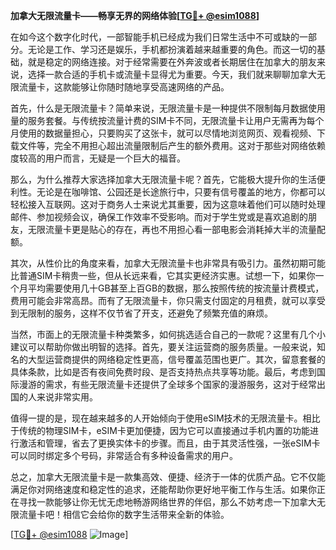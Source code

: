 **加拿大无限流量卡——畅享无界的网络体验[[TG💪+ @esim1088](https://t.me/s/esim1088)]**

在如今这个数字化时代，一部智能手机已经成为我们日常生活中不可或缺的一部分。无论是工作、学习还是娱乐，手机都扮演着越来越重要的角色。而这一切的基础，就是稳定的网络连接。对于经常需要在外奔波或者长期居住在加拿大的朋友来说，选择一款合适的手机卡或流量卡显得尤为重要。今天，我们就来聊聊加拿大无限流量卡，这款能够让你随时随地享受高速网络的产品。

首先，什么是无限流量卡？简单来说，无限流量卡是一种提供不限制每月数据使用量的服务套餐。与传统按流量计费的SIM卡不同，无限流量卡让用户无需再为每个月使用的数据量担心，只要购买了这张卡，就可以尽情地浏览网页、观看视频、下载文件等，完全不用担心超出流量限制后产生的额外费用。这对于那些对网络依赖度较高的用户而言，无疑是一个巨大的福音。

那么，为什么推荐大家选择加拿大无限流量卡呢？首先，它能极大提升你的生活便利性。无论是在咖啡馆、公园还是长途旅行中，只要有信号覆盖的地方，你都可以轻松接入互联网。这对于商务人士来说尤其重要，因为这意味着他们可以随时处理邮件、参加视频会议，确保工作效率不受影响。而对于学生党或是喜欢追剧的朋友，无限流量卡更是贴心的存在，再也不用担心看一部电影会消耗掉大半的流量配额。

其次，从性价比的角度来看，加拿大无限流量卡也非常具有吸引力。虽然初期可能比普通SIM卡稍贵一些，但从长远来看，它其实更经济实惠。试想一下，如果你一个月平均需要使用几十GB甚至上百GB的数据，那么按照传统的按流量计费模式，费用可能会非常高昂。而有了无限流量卡，你只需支付固定的月租费，就可以享受到无限制的服务，这样不仅节省了开支，还避免了频繁充值的麻烦。

当然，市面上的无限流量卡种类繁多，如何挑选适合自己的一款呢？这里有几个小建议可以帮助你做出明智的选择。首先，要关注运营商的服务质量。一般来说，知名的大型运营商提供的网络稳定性更高，信号覆盖范围也更广。其次，留意套餐的具体条款，比如是否有夜间免费时段、是否支持热点共享等功能。最后，考虑到国际漫游的需求，有些无限流量卡还提供了全球多个国家的漫游服务，这对于经常出国的人来说非常实用。

值得一提的是，现在越来越多的人开始倾向于使用eSIM技术的无限流量卡。相比于传统的物理SIM卡，eSIM卡更加便捷，因为它可以直接通过手机内置的功能进行激活和管理，省去了更换实体卡的步骤。而且，由于其灵活性强，一张eSIM卡可以同时绑定多个号码，非常适合有多种设备需求的用户。

总之，加拿大无限流量卡是一款集高效、便捷、经济于一体的优质产品。它不仅能满足你对网络速度和稳定性的追求，还能帮助你更好地平衡工作与生活。如果你正在寻找一款能够让你无忧无虑地畅游网络世界的伴侣，那么不妨考虑一下加拿大无限流量卡吧！相信它会给你的数字生活带来全新的体验。

[[TG💪+ @esim1088](https://t.me/s/esim1088) ![Image](https://i.postimg.cc/4NQfJmqS/Snipaste-2025-05-13-00-14-12.png)]